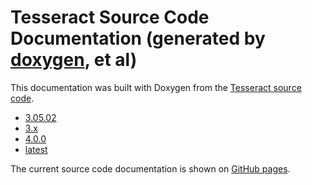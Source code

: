 # Tesseract Source Code Documentation (generated by [doxygen](https://www.doxygen.nl/), et al)

This documentation was built with Doxygen from the
[Tesseract source code](https://github.com/tesseract-ocr/tesseract).

- [3.05.02](3.05.02/)
- [3.x](3.x/)
- [4.0.0](4.0.0/)
- [latest](5.x/)

The current source code documentation is shown on [GitHub pages](https://tesseract-ocr.github.io/).

